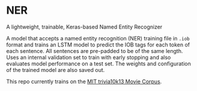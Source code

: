 # NER
A lightweight, trainable, Keras-based Named Entity Recognizer

A model that accepts a named entity recognition (NER) training file in `.iob` format and trains an LSTM model to predict the IOB tags for each token of each sentence. All sentences are pre-padded to be of the same length. Uses an internal validation set to train with early stopping and also evaluates model performance on a test set. The weights and configuration of the trained model are also saved out.

This repo currently trains on the [MIT trivia10k13 Movie Corpus](https://groups.csail.mit.edu/sls/downloads/).
